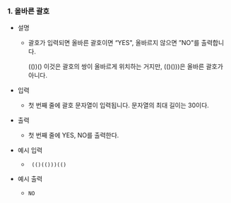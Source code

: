 ### 1. 올바른 괄호

- 설명
    - 괄호가 입력되면 올바른 괄호이면 “YES", 올바르지 않으면 ”NO"를 출력합니다.
      
      (())() 이것은 괄호의 쌍이 올바르게 위치하는 거지만, (()()))은 올바른 괄호가 아니다.
      
- 입력
    - 첫 번째 줄에 괄호 문자열이 입력됩니다. 문자열의 최대 길이는 30이다.
      
- 출력
    - 첫 번째 줄에 YES, NO를 출력한다.

- 예시 입력
    - ```
       (()(()))(()
      ```
 
- 예시 출력
    - ```
      NO
      ```